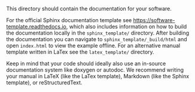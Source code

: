 This directory should contain the documentation for your software.

For the official Sphinx documentation template see https://software-template.readthedocs.io,
which also includes information on how to build the documentation locally
in the `sphinx_template/` directory.
After building the documentation you can navigate to `sphinx_template/_build/html`
and open `index.html` to view the example offline.
For an alternative manual template written in LaTex see the `latex_template/` directory.

Keep in mind that your code should ideally also use an in-source documentation
system like doxygen or autodoc. We recommend writing your manual in LaTeX (like
the LaTex template), Markdown (like the Sphinx template), or reStructuredText.
